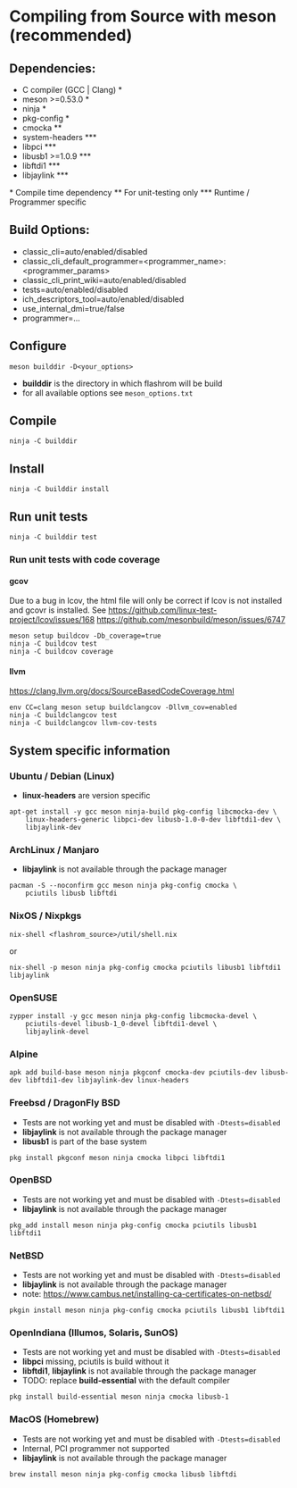 # Compiling from Source with meson (recommended)

## Dependencies:

  * C compiler (GCC | Clang) *
  * meson >=0.53.0 *
  * ninja *
  * pkg-config *
  * cmocka **
  * system-headers ***
  * libpci ***
  * libusb1 >=1.0.9 ***
  * libftdi1 ***
  * libjaylink ***

\*   Compile time dependency
\**  For unit-testing only
\*** Runtime / Programmer specific

## Build Options:
  * classic_cli=auto/enabled/disabled
  * classic_cli_default_programmer=<programmer_name>:<programmer_params>
  * classic_cli_print_wiki=auto/enabled/disabled
  * tests=auto/enabled/disabled
  * ich_descriptors_tool=auto/enabled/disabled
  * use_internal_dmi=true/false
  * programmer=...

## Configure
```
meson builddir -D<your_options>
```
- __builddir__ is the directory in which flashrom will be build
- for all available options see `meson_options.txt`

## Compile
```
ninja -C builddir
```

## Install
```
ninja -C builddir install
```

## Run unit tests
```
ninja -C builddir test
```

### Run unit tests with code coverage
#### gcov
Due to a bug in lcov, the html file will only be correct if lcov is not
installed and gcovr is installed. See
https://github.com/linux-test-project/lcov/issues/168
https://github.com/mesonbuild/meson/issues/6747
```
meson setup buildcov -Db_coverage=true
ninja -C buildcov test
ninja -C buildcov coverage
```

#### llvm
https://clang.llvm.org/docs/SourceBasedCodeCoverage.html
```
env CC=clang meson setup buildclangcov -Dllvm_cov=enabled
ninja -C buildclangcov test
ninja -C buildclangcov llvm-cov-tests
```

## System specific information
### Ubuntu / Debian (Linux)
  * __linux-headers__ are version specific
```
apt-get install -y gcc meson ninja-build pkg-config libcmocka-dev \
	linux-headers-generic libpci-dev libusb-1.0-0-dev libftdi1-dev \
	libjaylink-dev
```

### ArchLinux / Manjaro
  * __libjaylink__ is not available through the package manager
```
pacman -S --noconfirm gcc meson ninja pkg-config cmocka \
	pciutils libusb libftdi
```

### NixOS / Nixpkgs
```
nix-shell <flashrom_source>/util/shell.nix
```
or
```
nix-shell -p meson ninja pkg-config cmocka pciutils libusb1 libftdi1 libjaylink
```

### OpenSUSE
```
zypper install -y gcc meson ninja pkg-config libcmocka-devel \
	pciutils-devel libusb-1_0-devel libftdi1-devel \
	libjaylink-devel
```

### Alpine
```
apk add build-base meson ninja pkgconf cmocka-dev pciutils-dev libusb-dev libftdi1-dev libjaylink-dev linux-headers
```


### Freebsd / DragonFly BSD
  * Tests are not working yet and must be disabled with `-Dtests=disabled`
  * __libjaylink__ is not available through the package manager
  * __libusb1__ is part of the base system
```
pkg install pkgconf meson ninja cmocka libpci libftdi1
```

### OpenBSD
  * Tests are not working yet and must be disabled with `-Dtests=disabled`
  * __libjaylink__ is not available through the package manager
```
pkg_add install meson ninja pkg-config cmocka pciutils libusb1 libftdi1
```

### NetBSD
  * Tests are not working yet and must be disabled with `-Dtests=disabled`
  * __libjaylink__ is not available through the package manager
  * note: https://www.cambus.net/installing-ca-certificates-on-netbsd/
```
pkgin install meson ninja pkg-config cmocka pciutils libusb1 libftdi1
```

### OpenIndiana (Illumos, Solaris, SunOS)
  * Tests are not working yet and must be disabled with `-Dtests=disabled`
  * __libpci__ missing, pciutils is build without it
  * __libftdi1__, __libjaylink__ is not available through the package manager
  * TODO: replace __build-essential__ with the default compiler
```
pkg install build-essential meson ninja cmocka libusb-1
```

### MacOS (Homebrew)
  * Tests are not working yet and must be disabled with `-Dtests=disabled`
  * Internal, PCI programmer not supported
  * __libjaylink__ is not available through the package manager
```
brew install meson ninja pkg-config cmocka libusb libftdi
```
